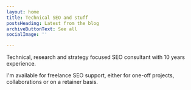 ```yaml
---
layout: home
title: Technical SEO and stuff
postsHeading: Latest from the blog
archiveButtonText: See all
socialImage: ''

---
```

Technical, research and strategy focused SEO consultant with 10 years experience.

I'm available for freelance SEO support, either for one-off projects, collaborations or on a retainer basis. 
